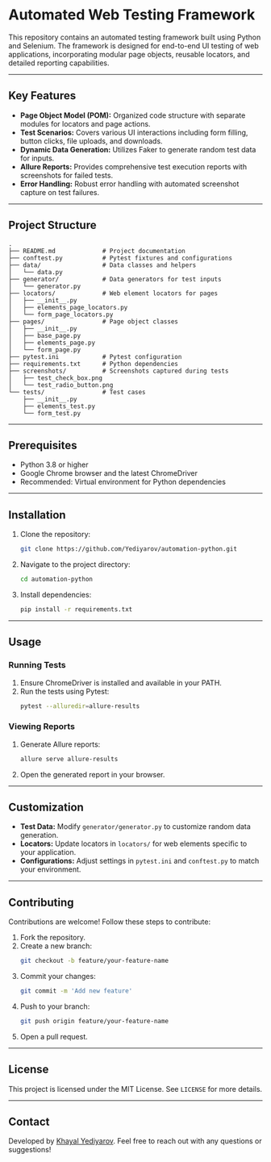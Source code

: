 # Automated Web Testing Framework

This repository contains an automated testing framework built using Python and Selenium. The framework is designed for end-to-end UI testing of web applications, incorporating modular page objects, reusable locators, and detailed reporting capabilities.

---

## Key Features

- **Page Object Model (POM):** Organized code structure with separate modules for locators and page actions.
- **Test Scenarios:** Covers various UI interactions including form filling, button clicks, file uploads, and downloads.
- **Dynamic Data Generation:** Utilizes Faker to generate random test data for inputs.
- **Allure Reports:** Provides comprehensive test execution reports with screenshots for failed tests.
- **Error Handling:** Robust error handling with automated screenshot capture on test failures.

---

## Project Structure

```plaintext
.
├── README.md             # Project documentation
├── conftest.py           # Pytest fixtures and configurations
├── data/                 # Data classes and helpers
│   └── data.py
├── generator/            # Data generators for test inputs
│   └── generator.py
├── locators/             # Web element locators for pages
│   ├── __init__.py
│   ├── elements_page_locators.py
│   └── form_page_locators.py
├── pages/                # Page object classes
│   ├── __init__.py
│   ├── base_page.py
│   ├── elements_page.py
│   └── form_page.py
├── pytest.ini            # Pytest configuration
├── requirements.txt      # Python dependencies
├── screenshots/          # Screenshots captured during tests
│   ├── test_check_box.png
│   └── test_radio_button.png
└── tests/                # Test cases
    ├── __init__.py
    ├── elements_test.py
    └── form_test.py
```

---

## Prerequisites

- Python 3.8 or higher
- Google Chrome browser and the latest ChromeDriver
- Recommended: Virtual environment for Python dependencies

---

## Installation

1. Clone the repository:
    ```bash
    git clone https://github.com/Yediyarov/automation-python.git
    ```

2. Navigate to the project directory:
    ```bash
    cd automation-python
    ```

3. Install dependencies:
    ```bash
    pip install -r requirements.txt
    ```

---

## Usage

### Running Tests

1. Ensure ChromeDriver is installed and available in your PATH.
2. Run the tests using Pytest:
    ```bash
    pytest --alluredir=allure-results
    ```

### Viewing Reports

1. Generate Allure reports:
    ```bash
    allure serve allure-results
    ```
2. Open the generated report in your browser.

---

## Customization

- **Test Data:** Modify `generator/generator.py` to customize random data generation.
- **Locators:** Update locators in `locators/` for web elements specific to your application.
- **Configurations:** Adjust settings in `pytest.ini` and `conftest.py` to match your environment.

---

## Contributing

Contributions are welcome! Follow these steps to contribute:

1. Fork the repository.
2. Create a new branch:
    ```bash
    git checkout -b feature/your-feature-name
    ```
3. Commit your changes:
    ```bash
    git commit -m 'Add new feature'
    ```
4. Push to your branch:
    ```bash
    git push origin feature/your-feature-name
    ```
5. Open a pull request.

---

## License

This project is licensed under the MIT License. See `LICENSE` for more details.

---

## Contact

Developed by [Khayal Yediyarov](https://github.com/Yediyarov). Feel free to reach out with any questions or suggestions!
